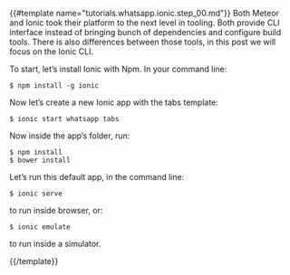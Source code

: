 {{#template name="tutorials.whatsapp.ionic.step_00.md"}}
Both Meteor and Ionic took their platform to the next level in tooling.
Both provide CLI interface instead of bringing bunch of dependencies and configure build tools.
There is also differences between those tools, in this post we will focus on the Ionic CLI.

To start, let’s install Ionic with Npm. In your command line:

    $ npm install -g ionic

Now let’s create a new Ionic app with the tabs template:

    $ ionic start whatsapp tabs

Now inside the app’s folder, run:

    $ npm install
    $ bower install

Let’s run this default app, in the command line:

    $ ionic serve

to run inside browser, or:

    $ ionic emulate

to run inside a simulator.

{{/template}}
